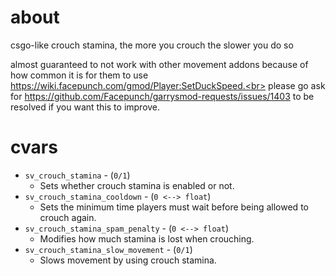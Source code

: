 # about
csgo-like crouch stamina, the more you crouch the slower you do so<br>

almost guaranteed to not work with other movement addons because of how common it is for them to use https://wiki.facepunch.com/gmod/Player:SetDuckSpeed.<br>
please go ask for https://github.com/Facepunch/garrysmod-requests/issues/1403 to be resolved if you want this to improve.

# cvars
* ``sv_crouch_stamina`` - (``0/1``)
  * Sets whether crouch stamina is enabled or not.
* ``sv_crouch_stamina_cooldown`` - (``0 <--> float``)
  * Sets the minimum time players must wait before being allowed to crouch again.
* ``sv_crouch_stamina_spam_penalty`` - (``0 <--> float``)
  * Modifies how much stamina is lost when crouching.
* ``sv_crouch_stamina_slow_movement`` - (``0/1``)
  * Slows movement by using crouch stamina.
